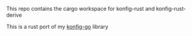This repo contains the cargo workspace for konfig-rust and konfig-rust-derive

This is a rust port of my [konfig-go](https://github.com/kociumba/konfig-go) library